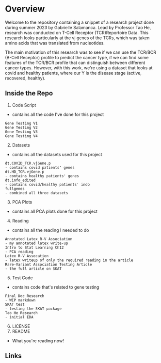 # Overview
Welcome to the repository containing a snippet of a research project done during summer 2023 by Gabrielle Salamanca. Lead by Professor Tao He, research was conducted on T-Cell Receptor (TCR)Reportoire Data. This research looks particularly at the vj genes of the TCRs, which was taken amino acids that was translated from nucleotides.  

The main motivation of this research was to see if we can use the TCR/BCR (B-Cell Receptor) profile to predict the cancer type, if we can find some features of the TCR/BCR profile that can distinguish between different cancer types. However, with this work, we're using a dataset that looks at covid and healthy patients, where our Y is the disease stage (active, recovered, healthy).

## Inside the Repo
1. Code Script
- contains all the code I've done for this project
```
Gene Testing V1
Gene Testing V2
Gene Testing V3
Gene Testing V4
```
2. Datasets
- contains all the datasets used for this project
```
dt.COVID_TCR.vjGene.p
- contains covid patients' genes
dt.HD_TCR.vjGene.p
- contains healthy patients' genes
dt.info_edited
- contains covid/healthy patients' indo
fullgenes
- combined all three datasets
```
3. PCA Plots
- contains all PCA plots done for this project
4. Reading
- contains all the reading I needed to do
```
Annotated Latex R-V Association
- my annotated latex write-up
Intro to Stat Learning Ch12
- PCA reading
Latex R-V Assocation
- latex writeup of only the required reading in the article
Rare-Variant Association Testing Article
- the full article on SKAT
```
5. Test Code
- contains code that's related to gene testing
```
Final Doc Research
- WIP markdown
SKAT test
- testing the SKAT package
Tao He Research
- initial EDA
```
6. LICENSE
7. README
- What you're reading now!

## Links